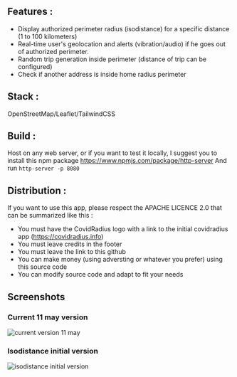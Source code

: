 
## Features : 
- Display authorized perimeter radius (isodistance) for a specific distance (1 to 100 kilometers)
- Real-time user's geolocation and alerts (vibration/audio) if he goes out of authorized perimeter.
- Random trip generation inside perimeter (distance of trip can be configured)
- Check if another address is inside home radius perimeter

## Stack : 

OpenStreetMap/Leaflet/TailwindCSS

## Build : 
Host on any web server, or if you want to test it locally, I suggest you to install this npm package https://www.npmjs.com/package/http-server
And run `http-server -p 8080` 

## Distribution :

If you want to use this app, please respect the APACHE LICENCE 2.0 that can be summarized like this :
- You must have the CovidRadius logo with a link to the initial covidradius app (https://covidradius.info)
- You must leave credits in the footer
- You must leave the link to this github
- You can make money (using adversting or whatever you prefer) using this source code
- You can modify source code and adapt to fit your needs

## Screenshots

### Current 11 may version
![current version 11 may](https://covidradius.info/assets/images/covidRadius.jpg)

### Isodistance initial version
![isodistance initial version](https://cdn-news.konbini.com/images/wp-content/blogs.dir/29/files/2020/04/cartecoronavirus.jpg)
